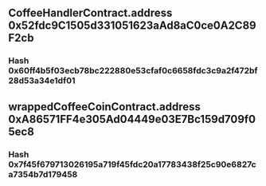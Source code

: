## CoffeeHandlerContract.address 0x52fdc9C1505d331051623aAd8aC0ce0A2C89F2cb

### Hash 0x60ff4b5f03ecb78bc222880e53cfaf0c6658fdc3c9a2f472bf28d53a34e1df01

## wrappedCoffeeCoinContract.address 0xA86571FF4e305Ad04449e03E7Bc159d709f05ec8

### Hash 0x7f45f679713026195a719f45fdc20a17783438f25c90e6827ca7354b7d179458
